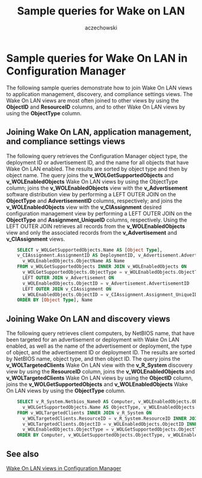 ﻿---
title: Sample queries for Wake on LAN
titleSuffix: Configuration Manager
description: Sample queries that show how to join Wake On LAN views to application management, discovery, and compliance settings views.
ms.date: 04/30/2019
ms.prod: configuration-manager
ms.technology: configmgr-other
ms.topic: conceptual
ms.collection: M365-identity-device-management
ms.assetid: 8a1dcdff-9578-447c-b3cf-3c72166bf7cc
author: aczechowski
ms.author: aaroncz
manager: dougeby
---

# Sample queries for Wake On LAN in Configuration Manager

The following sample queries demonstrate how to join Wake On LAN views to application management, discovery, and compliance settings views. The Wake On LAN views are most often joined to other views by using the **ObjectID** and **ResourceID** columns, and to other Wake On LAN views by using the **ObjectType** column.

## Joining Wake On LAN, application management, and compliance settings views

The following query retrieves the Configuration Manager object type, the deployment ID or advertisement ID, and the name for all objects that have Wake On LAN enabled. The results are sorted by object type and then by object name. The query joins the **v_WOLGetSupportedObjects** and **v_WOLEnabledObjects** Wake On LAN views by using the ObjectType column; joins the **v_WOLEnabledObjects** view with the **v_Advertisement** software distribution view by performing a LEFT OUTER JOIN on the **ObjectType** and **AdvertisementID** columns, respectively; and joins the **v_WOLEnabledObjects** view with the **v_CIAssignment** desired configuration management view by performing a LEFT OUTER JOIN on the **ObjectType** and **Assignment_UniqueID** columns, respectively. Using the LEFT OUTER JOIN retrieves all records from the **v_WOLEnabledObjects** view and only the associated records from the **v_Advertisement** and **v_CIAssignment** views.

```sql
    SELECT v_WOLGetSupportedObjects.Name AS [Object Type], 
    v_CIAssignment.AssignmentID AS DeploymentID, v_Advertisement.AdvertisementID 
      v_WOLEnabledObjects.ObjectName AS Name 
    FROM v_WOLGetSupportedObjects INNER JOIN v_WOLEnabledObjects ON 
      v_WOLGetSupportedObjects.ObjectType = v_WOLEnabledObjects.ObjectType 
      LEFT OUTER JOIN v_Advertisement ON 
      v_WOLEnabledObjects.ObjectID = v_Advertisement.AdvertisementID 
      LEFT OUTER JOIN v_CIAssignment ON 
      v_WOLEnabledObjects.ObjectID = v_CIAssignment.Assignment_UniqueID 
    ORDER BY [Object Type], Name 
```

## Joining Wake On LAN and discovery views

The following query retrieves client computers, by NetBIOS name, that have been targeted for an advertisement or deployment with Wake On LAN enabled, as well as the name of the advertisement or deployment, the type of object, and the advertisement ID or deployment ID. The results are sorted by NetBIOS name, object type, and then object ID. The query joins the **v_WOLTargetedClients** Wake On LAN view with the **v_R_System** discovery view by using the **ResourceID** column, joins the **v_WOLEnabledObjects** and **v_WOLTargetedClients** Wake On LAN views by using the **ObjectID** column, joins the **v_WOLGetSupportedObjects** and **v_WOLEnabledObjects** Wake On LAN views by using the **ObjectType** column.

```sql
    SELECT v_R_System.Netbios_Name0 AS Computer, v_WOLEnabledObjects.ObjectName, 
      v_WOLGetSupportedObjects.Name AS ObjectType, v_WOLEnabledObjects.ObjectID 
    FROM v_WOLTargetedClients INNER JOIN v_R_System ON 
      v_WOLTargetedClients.ResourceID = v_R_System.ResourceID INNER JOIN v_WOLEnabledObjects ON 
      v_WOLTargetedClients.ObjectID = v_WOLEnabledObjects.ObjectID INNER JOIN v_WOLGetSupportedObjects ON 
      v_WOLEnabledObjects.ObjectType = v_WOLGetSupportedObjects.ObjectType 
    ORDER BY Computer, v_WOLGetSupportedObjects.ObjectType, v_WOLEnabledObjects.ObjectID 
```

## See also

[Wake On LAN views in Configuration Manager](wake-lan-views-configuration-manager.md)
